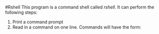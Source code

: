 #Rshell
This program is a command shell called *rshell*. It can perform the following steps:
1. Print a command prompt
2. Read in a command on one line. Commands will have the form:
